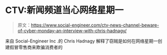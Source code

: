 # CTV:新闻频道当心网络星期一

> 原文：<https://www.social-engineer.com/ctv-news-channel-beware-of-cyber-monday-an-interview-with-chris-hadnagy/>

来自 Social-Engineer Inc .的 Chris Hadnagy 解释了窃贼是如何在网络星期一创建假冒零售商来欺骗消费者的